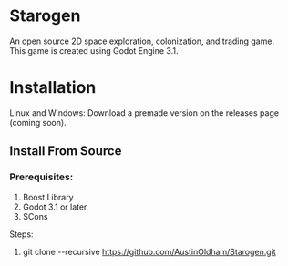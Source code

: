 # Starogen
An open source 2D space exploration, colonization, and trading game.  
This game is created using Godot Engine 3.1.

# Installation
Linux and Windows: Download a premade version on the releases page (coming soon).

## Install From Source
### Prerequisites:
1. Boost Library
2. Godot 3.1 or later
3. SCons

Steps:

1. git clone --recursive https://github.com/AustinOldham/Starogen.git